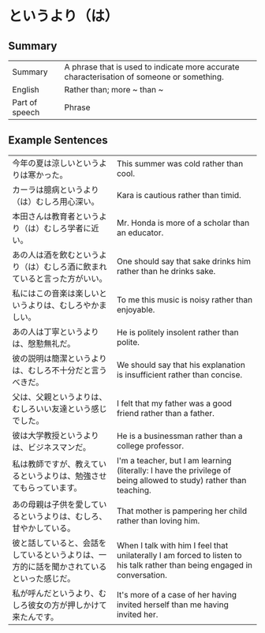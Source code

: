 # というより（は）

## Summary

<table><tr>   <td>Summary</td>   <td>A phrase that is used to indicate more accurate characterisation of someone or something.</td></tr><tr>   <td>English</td>   <td>Rather than; more ~ than ~</td></tr><tr>   <td>Part of speech</td>   <td>Phrase</td></tr></table>

## Example Sentences

<table><tr>   <td>今年の夏は涼しいというよりは寒かった。</td>   <td>This summer was cold rather than cool.</td></tr><tr>   <td>カーラは臆病というより（は）むしろ用心深い。</td>   <td>Kara is cautious rather than timid.</td></tr><tr>   <td>本田さんは教育者というより（は）むしろ学者に近い。</td>   <td>Mr. Honda is more of a scholar than an educator.</td></tr><tr>   <td>あの人は酒を飲むというより（は）むしろ酒に飲まれていると言った方がいい。</td>   <td>One should say that sake drinks him rather than he drinks sake.</td></tr><tr>   <td>私にはこの音楽は楽しいというよりは、むしろやかましい。</td>   <td>To me this music is noisy rather than enjoyable.</td></tr><tr>   <td>あの人は丁寧というよりは、慇懃無礼だ。</td>   <td>He is politely insolent rather than polite.</td></tr><tr>   <td>彼の説明は簡潔というよりは、むしろ不十分だと言うべきだ。</td>   <td>We should say that his explanation is insufficient rather than concise.</td></tr><tr>   <td>父は、父親というよりは、むしろいい友達という感じでした。</td>   <td>I felt that my father was a good friend rather than a father.</td></tr><tr>   <td>彼は大学教授というよりは、ビジネスマンだ。</td>   <td>He is a businessman rather than a college professor.</td></tr><tr>   <td>私は教師ですが、教えているというよりは、勉強させてもらっています。</td>   <td>I'm a teacher, but I am learning (literally: I have the privilege of being allowed to study) rather than teaching.</td></tr><tr>   <td>あの母親は子供を愛しているというよりは、むしろ、甘やかしている。</td>   <td>That mother is pampering her child rather than loving him.</td></tr><tr>   <td>彼と話していると、会話をしているというよりは、一方的に話を聞かされているといった感じだ。</td>   <td>When I talk with him I feel that unilaterally I am forced to listen to his talk rather than being engaged in conversation.</td></tr><tr>   <td>私が呼んだというより、むしろ彼女の方が押しかけて来たんです。</td>   <td>It's more of a case of her having invited herself than me having invited her.</td></tr></table>

